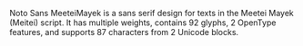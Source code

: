 Noto Sans MeeteiMayek is a sans serif design for texts in the Meetei Mayek (Meitei) script. It has multiple weights, contains 92 glyphs, 2 OpenType features, and supports 87 characters from 2 Unicode blocks.